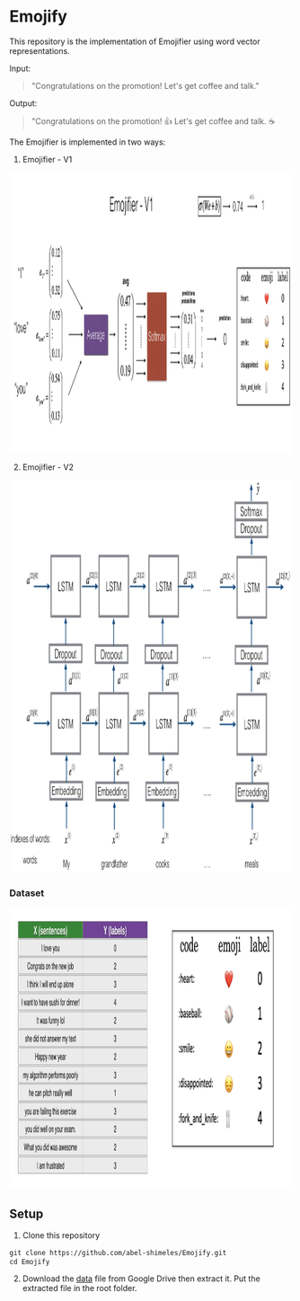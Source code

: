 # Emojify

This repository is the implementation of Emojifier using word vector representations.
 
Input:
>"Congratulations on the promotion! Let's get coffee and talk."   

Output:
>"Congratulations on the promotion! 👍  Let's get coffee and talk. ☕️

The Emojifier is implemented in two ways:
1. Emojifier - V1

<img src="images/image_1.png" style="width:900px;height:500px;">

2. Emojifier - V2

<img src="images/emojifier-v2.png" style="width:900px;height:700px;">

### Dataset

<img src="images/data_set.png" style="width:900px;height:500px;">

## Setup
1. Clone this repository

```shell
git clone https://github.com/abel-shimeles/Emojify.git
cd Emojify
```

2. Download the [data](https://drive.google.com/file/d/1-Bq2kk97kXw21gLameX0nxsGBtqB_tIF/view) file from Google Drive then extract it. Put the extracted file in the root folder.


